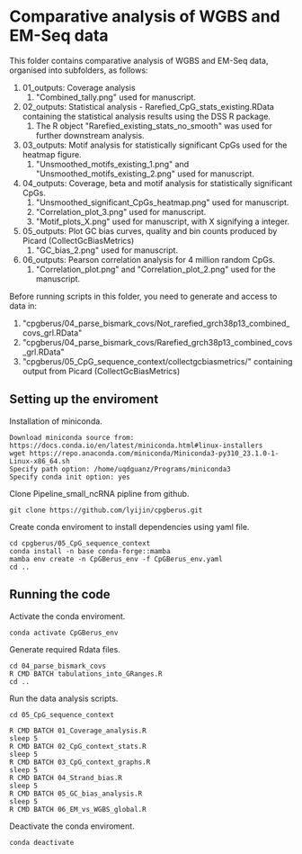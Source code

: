 # Comparative analysis of WGBS and EM-Seq data #

This folder contains comparative analysis of WGBS and EM-Seq data, organised into subfolders, as follows:
1. 01_outputs: Coverage analysis
   1. "Combined_tally.png" used for manuscript.
2. 02_outputs: Statistical analysis - Rarefied_CpG_stats_existing.RData containing the statistical analysis results using the DSS R package.
   1. The R object "Rarefied_existing_stats_no_smooth" was used for further downstream analysis.
3. 03_outputs: Motif analysis for statistically significant CpGs used for the heatmap figure.
   1. "Unsmoothed_motifs_existing_1.png" and "Unsmoothed_motifs_existing_2.png" used for manuscript.
4. 04_outputs: Coverage, beta and motif analysis for statistically significant CpGs.
   1. "Unsmoothed_significant_CpGs_heatmap.png" used for manuscript.
   2. "Correlation_plot_3.png" used for manuscript.
   3. "Motif_plots_X.png" used for manuscript, with X signifying a integer.
5. 05_outputs: Plot GC bias curves, quality and bin counts produced by Picard (CollectGcBiasMetrics)
   1. "GC_bias_2.png" used for manuscript.
6. 06_outputs: Pearson correlation analysis for 4 million random CpGs.
   1. "Correlation_plot.png" and "Correlation_plot_2.png" used for the manuscript.

Before running scripts in this folder, you need to generate and access to data in:
1. "cpgberus/04_parse_bismark_covs/Not_rarefied_grch38p13_combined_covs_grl.RData"
2. "cpgberus/04_parse_bismark_covs/Rarefied_grch38p13_combined_covs_grl.RData"
3. "cpgberus/05_CpG_sequence_context/collectgcbiasmetrics/" containing output from Picard (CollectGcBiasMetrics)

## Setting up the enviroment ##

Installation of miniconda.
```
Download miniconda source from: https://docs.conda.io/en/latest/miniconda.html#linux-installers
wget https://repo.anaconda.com/miniconda/Miniconda3-py310_23.1.0-1-Linux-x86_64.sh
Specify path option: /home/uqdguanz/Programs/miniconda3
Specify conda init option: yes
```

Clone Pipeline_small_ncRNA pipline from github.
```
git clone https://github.com/lyijin/cpgberus.git
```

Create conda enviroment to install dependencies using yaml file.
```
cd cpgberus/05_CpG_sequence_context
conda install -n base conda-forge::mamba
mamba env create -n CpGBerus_env -f CpGBerus_env.yaml
cd ..
```

## Running the code ##

Activate the conda enviroment.
```
conda activate CpGBerus_env
```

Generate required Rdata files.
```
cd 04_parse_bismark_covs
R CMD BATCH tabulations_into_GRanges.R
cd ..
```

Run the data analysis scripts.
```
cd 05_CpG_sequence_context

R CMD BATCH 01_Coverage_analysis.R
sleep 5
R CMD BATCH 02_CpG_context_stats.R
sleep 5
R CMD BATCH 03_CpG_context_graphs.R
sleep 5
R CMD BATCH 04_Strand_bias.R
sleep 5
R CMD BATCH 05_GC_bias_analysis.R
sleep 5
R CMD BATCH 06_EM_vs_WGBS_global.R
```

Deactivate the conda enviroment.
```
conda deactivate
```